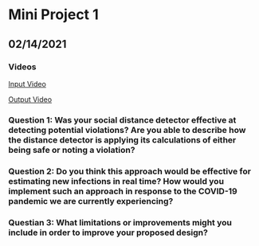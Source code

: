 # Mini Project 1 
## 02/14/2021

### Videos
[Input Video](https://youtu.be/R-tN1-g5HKk)

[Output Video](https://youtu.be/nzTFi8NSLrs)

### Question 1: Was your social distance detector effective at detecting potential violations? Are you able to describe how the distance detector is applying its calculations of either being safe or noting a violation?

### Question 2: Do you think this approach would be effective for estimating new infections in real time? How would you implement such an approach in response to the COVID-19 pandemic we are currently experiencing?
 
### Questian 3: What limitations or improvements might you include in order to improve your proposed design?
